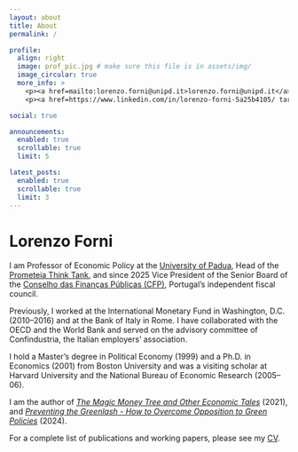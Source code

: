 ```yaml
---
layout: about
title: About
permalink: /

profile:
  align: right
  image: prof_pic.jpg # make sure this file is in assets/img/
  image_circular: true
  more_info: >
    <p><a href=mailto:lorenzo.forni@unipd.it>lorenzo.forni@unipd.it</a></p>
    <p><a href=https://www.linkedin.com/in/lorenzo-forni-5a25b4105/ target="_blank" rel="noopener">LinkedIn</a></p>

social: true

announcements:
  enabled: true
  scrollable: true
  limit: 5

latest_posts:
  enabled: true
  scrollable: true
  limit: 3
---
```


# Lorenzo Forni

I am Professor of Economic Policy at the [University of Padua](https://www.unipd.it/en), Head of the [Prometeia Think Tank](https://www.prometeia.it/en), and since 2025 Vice President of the Senior Board of the [Conselho das Finanças Públicas (CFP)](https://www.cfp.pt/), Portugal’s independent fiscal council.

Previously, I worked at the International Monetary Fund in Washington, D.C. (2010–2016) and at the Bank of Italy in Rome. I have collaborated with the OECD and the World Bank and served on the advisory committee of Confindustria, the Italian employers’ association.

I hold a Master’s degree in Political Economy (1999) and a Ph.D. in Economics (2001) from Boston University and was a visiting scholar at Harvard University and the National Bureau of Economic Research (2005–06).

I am the author of *[The Magic Money Tree and Other Economic Tales](https://www.amazon.com/Magic-Money-Other-Economic-Tales/dp/1788213653)* (2021), and *[Preventing the Greenlash - How to Overcome Opposition to Green Policies](https://www.amazon.com/Preventing-Greenlash-Overcome-Opposition-Policies-ebook/dp/B0CW1DMDLJ)* (2024).

For a complete list of publications and working papers, please see my <a href="/assets/pdf/lorenzo-forni-cv.pdf" target="_blank" rel="noopener">CV</a>.

